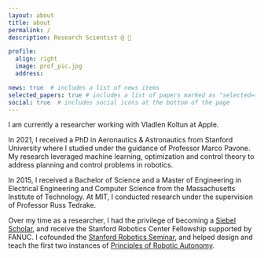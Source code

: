 ```yaml
---
layout: about
title: about
permalink: /
description: Research Scientist @ 

profile:
  align: right
  image: prof_pic.jpg
  address:

news: true  # includes a list of news items
selected_papers: true # includes a list of papers marked as "selected={true}"
social: true  # includes social icons at the bottom of the page
---
```


I am currently a researcher working with Vladlen Koltun at Apple.

In 2021, I received a PhD in Aeronautics &amp; Astronautics from Stanford University where I studied under the guidance of Professor Marco Pavone. My research leveraged machine learning, optimization and control theory to address planning and control problems in robotics.

In 2015, I received a Bachelor of Science and a Master of Engineering in Electrical Engineering and Computer Science from the Massachusetts Institute of Technology. At MIT, I conducted research under the supervision of Professor Russ Tedrake.

Over my time as a researcher, I had the privilege of becoming a [Siebel Scholar](https://www.siebelscholars.com/), and receive the Stanford Robotics Center Fellowship supported by FANUC. I cofounded the [Stanford Robotics Seminar](https://stanfordasl.github.io/robotics_seminar), and helped design and teach the first two instances of [Principles of Robotic Autonomy](https://news.stanford.edu/2018/04/10/autonomous-robotics-class-integrates-theory-practice/).
